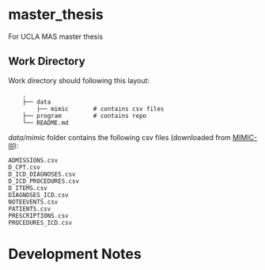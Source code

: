 # master_thesis
For UCLA MAS master thesis

## Work Directory
Work directory should following this layout:  
```text
    .  
    ├── data                   
        ├── mimic       # contains csv files
    ├── program         # contains repo     
    └── README.md
```
_data/mimic_ folder contains the following csv files (downloaded from [MIMIC-III](https://physionet.org/content/mimiciii/1.4/)):
```text
ADMISSIONS.csv
D_CPT.csv
D_ICD_DIAGNOSES.csv
D_ICD_PROCEDURES.csv
D_ITEMS.csv
DIAGNOSES_ICD.csv
NOTEEVENTS.csv
PATIENTS.csv
PRESCRIPTIONS.csv
PROCEDURES_ICD.csv
```

# Development Notes
